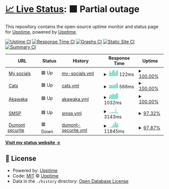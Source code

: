# [📈 Live Status](https://upptime.github.io/upptime): <!--live status--> **🟧 Partial outage**

This repository contains the open-source uptime monitor and status page for [Upptime](https://upptime.js.org), powered by [Upptime](https://github.com/upptime/upptime).

[![Uptime CI](https://github.com/vasilvestre/status/workflows/Uptime%20CI/badge.svg)](https://github.com/vasilvestre/status/actions?query=workflow%3A%22Uptime+CI%22)
[![Response Time CI](https://github.com/vasilvestre/status/workflows/Response%20Time%20CI/badge.svg)](https://github.com/vasilvestre/status/actions?query=workflow%3A%22Response+Time+CI%22)
[![Graphs CI](https://github.com/vasilvestre/status/workflows/Graphs%20CI/badge.svg)](https://github.com/vasilvestre/status/actions?query=workflow%3A%22Graphs+CI%22)
[![Static Site CI](https://github.com/vasilvestre/status/workflows/Static%20Site%20CI/badge.svg)](https://github.com/vasilvestre/status/actions?query=workflow%3A%22Static+Site+CI%22)
[![Summary CI](https://github.com/vasilvestre/status/workflows/Summary%20CI/badge.svg)](https://github.com/vasilvestre/status/actions?query=workflow%3A%22Summary+CI%22)

<!--start: status pages-->
<!-- This summary is generated by Upptime (https://github.com/upptime/upptime) -->
<!-- Do not edit this manually, your changes will be overwritten -->
<!-- prettier-ignore -->
| URL | Status | History | Response Time | Uptime |
| --- | ------ | ------- | ------------- | ------ |
| <img alt="" src="https://icons.duckduckgo.com/ip3/vasilvestre.github.io.ico" height="13"> [My socials](https://vasilvestre.github.io/) | 🟩 Up | [my-socials.yml](https://github.com/vasilvestre/status/commits/HEAD/history/my-socials.yml) | <details><summary><img alt="Response time graph" src="./graphs/my-socials/response-time-week.png" height="20"> 122ms</summary><br><a href="https://vasilvestre.github.io/status/history/my-socials"><img alt="Response time 103" src="https://img.shields.io/endpoint?url=https%3A%2F%2Fraw.githubusercontent.com%2Fvasilvestre%2Fstatus%2FHEAD%2Fapi%2Fmy-socials%2Fresponse-time.json"></a><br><a href="https://vasilvestre.github.io/status/history/my-socials"><img alt="24-hour response time 135" src="https://img.shields.io/endpoint?url=https%3A%2F%2Fraw.githubusercontent.com%2Fvasilvestre%2Fstatus%2FHEAD%2Fapi%2Fmy-socials%2Fresponse-time-day.json"></a><br><a href="https://vasilvestre.github.io/status/history/my-socials"><img alt="7-day response time 122" src="https://img.shields.io/endpoint?url=https%3A%2F%2Fraw.githubusercontent.com%2Fvasilvestre%2Fstatus%2FHEAD%2Fapi%2Fmy-socials%2Fresponse-time-week.json"></a><br><a href="https://vasilvestre.github.io/status/history/my-socials"><img alt="30-day response time 134" src="https://img.shields.io/endpoint?url=https%3A%2F%2Fraw.githubusercontent.com%2Fvasilvestre%2Fstatus%2FHEAD%2Fapi%2Fmy-socials%2Fresponse-time-month.json"></a><br><a href="https://vasilvestre.github.io/status/history/my-socials"><img alt="1-year response time 103" src="https://img.shields.io/endpoint?url=https%3A%2F%2Fraw.githubusercontent.com%2Fvasilvestre%2Fstatus%2FHEAD%2Fapi%2Fmy-socials%2Fresponse-time-year.json"></a></details> | <details><summary><a href="https://vasilvestre.github.io/status/history/my-socials">100.00%</a></summary><a href="https://vasilvestre.github.io/status/history/my-socials"><img alt="All-time uptime 100.00%" src="https://img.shields.io/endpoint?url=https%3A%2F%2Fraw.githubusercontent.com%2Fvasilvestre%2Fstatus%2FHEAD%2Fapi%2Fmy-socials%2Fuptime.json"></a><br><a href="https://vasilvestre.github.io/status/history/my-socials"><img alt="24-hour uptime 100.00%" src="https://img.shields.io/endpoint?url=https%3A%2F%2Fraw.githubusercontent.com%2Fvasilvestre%2Fstatus%2FHEAD%2Fapi%2Fmy-socials%2Fuptime-day.json"></a><br><a href="https://vasilvestre.github.io/status/history/my-socials"><img alt="7-day uptime 100.00%" src="https://img.shields.io/endpoint?url=https%3A%2F%2Fraw.githubusercontent.com%2Fvasilvestre%2Fstatus%2FHEAD%2Fapi%2Fmy-socials%2Fuptime-week.json"></a><br><a href="https://vasilvestre.github.io/status/history/my-socials"><img alt="30-day uptime 100.00%" src="https://img.shields.io/endpoint?url=https%3A%2F%2Fraw.githubusercontent.com%2Fvasilvestre%2Fstatus%2FHEAD%2Fapi%2Fmy-socials%2Fuptime-month.json"></a><br><a href="https://vasilvestre.github.io/status/history/my-socials"><img alt="1-year uptime 100.00%" src="https://img.shields.io/endpoint?url=https%3A%2F%2Fraw.githubusercontent.com%2Fvasilvestre%2Fstatus%2FHEAD%2Fapi%2Fmy-socials%2Fuptime-year.json"></a></details>
| <img alt="" src="https://icons.duckduckgo.com/ip3/cataas.com.ico" height="13"> [Cats](https://cataas.com/) | 🟩 Up | [cats.yml](https://github.com/vasilvestre/status/commits/HEAD/history/cats.yml) | <details><summary><img alt="Response time graph" src="./graphs/cats/response-time-week.png" height="20"> 566ms</summary><br><a href="https://vasilvestre.github.io/status/history/cats"><img alt="Response time 672" src="https://img.shields.io/endpoint?url=https%3A%2F%2Fraw.githubusercontent.com%2Fvasilvestre%2Fstatus%2FHEAD%2Fapi%2Fcats%2Fresponse-time.json"></a><br><a href="https://vasilvestre.github.io/status/history/cats"><img alt="24-hour response time 509" src="https://img.shields.io/endpoint?url=https%3A%2F%2Fraw.githubusercontent.com%2Fvasilvestre%2Fstatus%2FHEAD%2Fapi%2Fcats%2Fresponse-time-day.json"></a><br><a href="https://vasilvestre.github.io/status/history/cats"><img alt="7-day response time 566" src="https://img.shields.io/endpoint?url=https%3A%2F%2Fraw.githubusercontent.com%2Fvasilvestre%2Fstatus%2FHEAD%2Fapi%2Fcats%2Fresponse-time-week.json"></a><br><a href="https://vasilvestre.github.io/status/history/cats"><img alt="30-day response time 623" src="https://img.shields.io/endpoint?url=https%3A%2F%2Fraw.githubusercontent.com%2Fvasilvestre%2Fstatus%2FHEAD%2Fapi%2Fcats%2Fresponse-time-month.json"></a><br><a href="https://vasilvestre.github.io/status/history/cats"><img alt="1-year response time 672" src="https://img.shields.io/endpoint?url=https%3A%2F%2Fraw.githubusercontent.com%2Fvasilvestre%2Fstatus%2FHEAD%2Fapi%2Fcats%2Fresponse-time-year.json"></a></details> | <details><summary><a href="https://vasilvestre.github.io/status/history/cats">100.00%</a></summary><a href="https://vasilvestre.github.io/status/history/cats"><img alt="All-time uptime 100.00%" src="https://img.shields.io/endpoint?url=https%3A%2F%2Fraw.githubusercontent.com%2Fvasilvestre%2Fstatus%2FHEAD%2Fapi%2Fcats%2Fuptime.json"></a><br><a href="https://vasilvestre.github.io/status/history/cats"><img alt="24-hour uptime 100.00%" src="https://img.shields.io/endpoint?url=https%3A%2F%2Fraw.githubusercontent.com%2Fvasilvestre%2Fstatus%2FHEAD%2Fapi%2Fcats%2Fuptime-day.json"></a><br><a href="https://vasilvestre.github.io/status/history/cats"><img alt="7-day uptime 100.00%" src="https://img.shields.io/endpoint?url=https%3A%2F%2Fraw.githubusercontent.com%2Fvasilvestre%2Fstatus%2FHEAD%2Fapi%2Fcats%2Fuptime-week.json"></a><br><a href="https://vasilvestre.github.io/status/history/cats"><img alt="30-day uptime 100.00%" src="https://img.shields.io/endpoint?url=https%3A%2F%2Fraw.githubusercontent.com%2Fvasilvestre%2Fstatus%2FHEAD%2Fapi%2Fcats%2Fuptime-month.json"></a><br><a href="https://vasilvestre.github.io/status/history/cats"><img alt="1-year uptime 100.00%" src="https://img.shields.io/endpoint?url=https%3A%2F%2Fraw.githubusercontent.com%2Fvasilvestre%2Fstatus%2FHEAD%2Fapi%2Fcats%2Fuptime-year.json"></a></details>
| <img alt="" src="https://icons.duckduckgo.com/ip3/www.akawaka.fr.ico" height="13"> [Akawaka](https://www.akawaka.fr/) | 🟩 Up | [akawaka.yml](https://github.com/vasilvestre/status/commits/HEAD/history/akawaka.yml) | <details><summary><img alt="Response time graph" src="./graphs/akawaka/response-time-week.png" height="20"> 1032ms</summary><br><a href="https://vasilvestre.github.io/status/history/akawaka"><img alt="Response time 1120" src="https://img.shields.io/endpoint?url=https%3A%2F%2Fraw.githubusercontent.com%2Fvasilvestre%2Fstatus%2FHEAD%2Fapi%2Fakawaka%2Fresponse-time.json"></a><br><a href="https://vasilvestre.github.io/status/history/akawaka"><img alt="24-hour response time 970" src="https://img.shields.io/endpoint?url=https%3A%2F%2Fraw.githubusercontent.com%2Fvasilvestre%2Fstatus%2FHEAD%2Fapi%2Fakawaka%2Fresponse-time-day.json"></a><br><a href="https://vasilvestre.github.io/status/history/akawaka"><img alt="7-day response time 1032" src="https://img.shields.io/endpoint?url=https%3A%2F%2Fraw.githubusercontent.com%2Fvasilvestre%2Fstatus%2FHEAD%2Fapi%2Fakawaka%2Fresponse-time-week.json"></a><br><a href="https://vasilvestre.github.io/status/history/akawaka"><img alt="30-day response time 1115" src="https://img.shields.io/endpoint?url=https%3A%2F%2Fraw.githubusercontent.com%2Fvasilvestre%2Fstatus%2FHEAD%2Fapi%2Fakawaka%2Fresponse-time-month.json"></a><br><a href="https://vasilvestre.github.io/status/history/akawaka"><img alt="1-year response time 1120" src="https://img.shields.io/endpoint?url=https%3A%2F%2Fraw.githubusercontent.com%2Fvasilvestre%2Fstatus%2FHEAD%2Fapi%2Fakawaka%2Fresponse-time-year.json"></a></details> | <details><summary><a href="https://vasilvestre.github.io/status/history/akawaka">100.00%</a></summary><a href="https://vasilvestre.github.io/status/history/akawaka"><img alt="All-time uptime 100.00%" src="https://img.shields.io/endpoint?url=https%3A%2F%2Fraw.githubusercontent.com%2Fvasilvestre%2Fstatus%2FHEAD%2Fapi%2Fakawaka%2Fuptime.json"></a><br><a href="https://vasilvestre.github.io/status/history/akawaka"><img alt="24-hour uptime 100.00%" src="https://img.shields.io/endpoint?url=https%3A%2F%2Fraw.githubusercontent.com%2Fvasilvestre%2Fstatus%2FHEAD%2Fapi%2Fakawaka%2Fuptime-day.json"></a><br><a href="https://vasilvestre.github.io/status/history/akawaka"><img alt="7-day uptime 100.00%" src="https://img.shields.io/endpoint?url=https%3A%2F%2Fraw.githubusercontent.com%2Fvasilvestre%2Fstatus%2FHEAD%2Fapi%2Fakawaka%2Fuptime-week.json"></a><br><a href="https://vasilvestre.github.io/status/history/akawaka"><img alt="30-day uptime 100.00%" src="https://img.shields.io/endpoint?url=https%3A%2F%2Fraw.githubusercontent.com%2Fvasilvestre%2Fstatus%2FHEAD%2Fapi%2Fakawaka%2Fuptime-month.json"></a><br><a href="https://vasilvestre.github.io/status/history/akawaka"><img alt="1-year uptime 100.00%" src="https://img.shields.io/endpoint?url=https%3A%2F%2Fraw.githubusercontent.com%2Fvasilvestre%2Fstatus%2FHEAD%2Fapi%2Fakawaka%2Fuptime-year.json"></a></details>
| <img alt="" src="https://icons.duckduckgo.com/ip3/www.smsp.fr.ico" height="13"> [SMSP](https://www.smsp.fr/) | 🟩 Up | [smsp.yml](https://github.com/vasilvestre/status/commits/HEAD/history/smsp.yml) | <details><summary><img alt="Response time graph" src="./graphs/smsp/response-time-week.png" height="20"> 3143ms</summary><br><a href="https://vasilvestre.github.io/status/history/smsp"><img alt="Response time 1973" src="https://img.shields.io/endpoint?url=https%3A%2F%2Fraw.githubusercontent.com%2Fvasilvestre%2Fstatus%2FHEAD%2Fapi%2Fsmsp%2Fresponse-time.json"></a><br><a href="https://vasilvestre.github.io/status/history/smsp"><img alt="24-hour response time 2468" src="https://img.shields.io/endpoint?url=https%3A%2F%2Fraw.githubusercontent.com%2Fvasilvestre%2Fstatus%2FHEAD%2Fapi%2Fsmsp%2Fresponse-time-day.json"></a><br><a href="https://vasilvestre.github.io/status/history/smsp"><img alt="7-day response time 3143" src="https://img.shields.io/endpoint?url=https%3A%2F%2Fraw.githubusercontent.com%2Fvasilvestre%2Fstatus%2FHEAD%2Fapi%2Fsmsp%2Fresponse-time-week.json"></a><br><a href="https://vasilvestre.github.io/status/history/smsp"><img alt="30-day response time 2215" src="https://img.shields.io/endpoint?url=https%3A%2F%2Fraw.githubusercontent.com%2Fvasilvestre%2Fstatus%2FHEAD%2Fapi%2Fsmsp%2Fresponse-time-month.json"></a><br><a href="https://vasilvestre.github.io/status/history/smsp"><img alt="1-year response time 1973" src="https://img.shields.io/endpoint?url=https%3A%2F%2Fraw.githubusercontent.com%2Fvasilvestre%2Fstatus%2FHEAD%2Fapi%2Fsmsp%2Fresponse-time-year.json"></a></details> | <details><summary><a href="https://vasilvestre.github.io/status/history/smsp">97.32%</a></summary><a href="https://vasilvestre.github.io/status/history/smsp"><img alt="All-time uptime 99.53%" src="https://img.shields.io/endpoint?url=https%3A%2F%2Fraw.githubusercontent.com%2Fvasilvestre%2Fstatus%2FHEAD%2Fapi%2Fsmsp%2Fuptime.json"></a><br><a href="https://vasilvestre.github.io/status/history/smsp"><img alt="24-hour uptime 100.00%" src="https://img.shields.io/endpoint?url=https%3A%2F%2Fraw.githubusercontent.com%2Fvasilvestre%2Fstatus%2FHEAD%2Fapi%2Fsmsp%2Fuptime-day.json"></a><br><a href="https://vasilvestre.github.io/status/history/smsp"><img alt="7-day uptime 97.32%" src="https://img.shields.io/endpoint?url=https%3A%2F%2Fraw.githubusercontent.com%2Fvasilvestre%2Fstatus%2FHEAD%2Fapi%2Fsmsp%2Fuptime-week.json"></a><br><a href="https://vasilvestre.github.io/status/history/smsp"><img alt="30-day uptime 99.38%" src="https://img.shields.io/endpoint?url=https%3A%2F%2Fraw.githubusercontent.com%2Fvasilvestre%2Fstatus%2FHEAD%2Fapi%2Fsmsp%2Fuptime-month.json"></a><br><a href="https://vasilvestre.github.io/status/history/smsp"><img alt="1-year uptime 99.53%" src="https://img.shields.io/endpoint?url=https%3A%2F%2Fraw.githubusercontent.com%2Fvasilvestre%2Fstatus%2FHEAD%2Fapi%2Fsmsp%2Fuptime-year.json"></a></details>
| <img alt="" src="https://icons.duckduckgo.com/ip3/www.dumont-securite.fr.ico" height="13"> [Dumont securite](https://www.dumont-securite.fr/) | 🟥 Down | [dumont-securite.yml](https://github.com/vasilvestre/status/commits/HEAD/history/dumont-securite.yml) | <details><summary><img alt="Response time graph" src="./graphs/dumont-securite/response-time-week.png" height="20"> 11845ms</summary><br><a href="https://vasilvestre.github.io/status/history/dumont-securite"><img alt="Response time 4532" src="https://img.shields.io/endpoint?url=https%3A%2F%2Fraw.githubusercontent.com%2Fvasilvestre%2Fstatus%2FHEAD%2Fapi%2Fdumont-securite%2Fresponse-time.json"></a><br><a href="https://vasilvestre.github.io/status/history/dumont-securite"><img alt="24-hour response time 20399" src="https://img.shields.io/endpoint?url=https%3A%2F%2Fraw.githubusercontent.com%2Fvasilvestre%2Fstatus%2FHEAD%2Fapi%2Fdumont-securite%2Fresponse-time-day.json"></a><br><a href="https://vasilvestre.github.io/status/history/dumont-securite"><img alt="7-day response time 11845" src="https://img.shields.io/endpoint?url=https%3A%2F%2Fraw.githubusercontent.com%2Fvasilvestre%2Fstatus%2FHEAD%2Fapi%2Fdumont-securite%2Fresponse-time-week.json"></a><br><a href="https://vasilvestre.github.io/status/history/dumont-securite"><img alt="30-day response time 6216" src="https://img.shields.io/endpoint?url=https%3A%2F%2Fraw.githubusercontent.com%2Fvasilvestre%2Fstatus%2FHEAD%2Fapi%2Fdumont-securite%2Fresponse-time-month.json"></a><br><a href="https://vasilvestre.github.io/status/history/dumont-securite"><img alt="1-year response time 4532" src="https://img.shields.io/endpoint?url=https%3A%2F%2Fraw.githubusercontent.com%2Fvasilvestre%2Fstatus%2FHEAD%2Fapi%2Fdumont-securite%2Fresponse-time-year.json"></a></details> | <details><summary><a href="https://vasilvestre.github.io/status/history/dumont-securite">97.87%</a></summary><a href="https://vasilvestre.github.io/status/history/dumont-securite"><img alt="All-time uptime 99.69%" src="https://img.shields.io/endpoint?url=https%3A%2F%2Fraw.githubusercontent.com%2Fvasilvestre%2Fstatus%2FHEAD%2Fapi%2Fdumont-securite%2Fuptime.json"></a><br><a href="https://vasilvestre.github.io/status/history/dumont-securite"><img alt="24-hour uptime 99.99%" src="https://img.shields.io/endpoint?url=https%3A%2F%2Fraw.githubusercontent.com%2Fvasilvestre%2Fstatus%2FHEAD%2Fapi%2Fdumont-securite%2Fuptime-day.json"></a><br><a href="https://vasilvestre.github.io/status/history/dumont-securite"><img alt="7-day uptime 97.87%" src="https://img.shields.io/endpoint?url=https%3A%2F%2Fraw.githubusercontent.com%2Fvasilvestre%2Fstatus%2FHEAD%2Fapi%2Fdumont-securite%2Fuptime-week.json"></a><br><a href="https://vasilvestre.github.io/status/history/dumont-securite"><img alt="30-day uptime 99.51%" src="https://img.shields.io/endpoint?url=https%3A%2F%2Fraw.githubusercontent.com%2Fvasilvestre%2Fstatus%2FHEAD%2Fapi%2Fdumont-securite%2Fuptime-month.json"></a><br><a href="https://vasilvestre.github.io/status/history/dumont-securite"><img alt="1-year uptime 99.69%" src="https://img.shields.io/endpoint?url=https%3A%2F%2Fraw.githubusercontent.com%2Fvasilvestre%2Fstatus%2FHEAD%2Fapi%2Fdumont-securite%2Fuptime-year.json"></a></details>

<!--end: status pages-->

[**Visit my status website →**](https://vasilvestre.github.io/status/)

## 📄 License

- Powered by: [Upptime](https://github.com/upptime/upptime)
- Code: [MIT](./LICENSE) © [Upptime](https://upptime.js.org)
- Data in the `./history` directory: [Open Database License](https://opendatacommons.org/licenses/odbl/1-0/)
